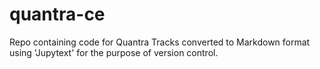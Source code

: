 # quantra-ce
Repo containing code for Quantra Tracks converted to Markdown format using 'Jupytext' for the purpose of version control. 
